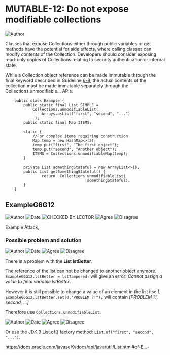 # MUTABLE-12: Do not expose modifiable collections
![Author](https://img.shields.io/badge/Author-Oracle-blue.svg)


Classes that expose Collections either through public variables or get methods have the potential for side effects, where calling classes can modify contents of the Collection. Developers should consider exposing read-only copies of Collections relating to security authentication or internal state.

While a Collection object reference can be made immutable through the final keyword described in Guideline [6-9](../g6_09), the actual contents of the collection must be made immutable separately through the Collections.unmodifiable... APIs.

        public class Example {
            public static final List SIMPLE = 
                Collections.unmodifiableList(
                    Arrays.asList("first", "second", "...")
                 );
            public static final Map ITEMS;

            static {
                //For complex items requiring construction
                Map temp = new HashMap<>(2);
                temp.put("first", "The first object");
                temp.put("second", "Another object");
                ITEMS = Collections.unmodifiableMap(temp);
            }
            
            private List somethingStateful = new ArrayList<>();
            public List getSomethingStateful() {
                    return  Collections.unmodifiableList(
                                        somethingStateful);
            }
        }

## ExampleG6G12
![Author](https://img.shields.io/badge/Author-Jürgen.Taverniers-blue.svg)
![Date](https://img.shields.io/badge/Date-20180115-lightgrey.svg)
![CHECKED BY LECTOR](https://img.shields.io/badge/CHECKED_BY_LECTOR-PENDING-orange.svg)
![Agree](https://img.shields.io/badge/AGREE-0-green.svg)
![Disagree](https://img.shields.io/badge/DISAGREE-0-red.svg)

Example Attack,

### Possible problem and solution
![Author](https://img.shields.io/badge/Author-Ben-blue.svg)
![Date](https://img.shields.io/badge/Date-20180117-lightgrey.svg)
![Agree](https://img.shields.io/badge/AGREE-1-green.svg)
![Disagree](https://img.shields.io/badge/DISAGREE-0-red.svg)

There is a problem with the **List lstBetter**. 

The reference of the list can not be changed to another object anymore. `ExampleG6G12.lstBetter = lstTampered;` will give an error: *Cannot assign a value to final variable lstBetter*.

However it is still possible to change a value of an element in the list itself. `ExampleG6G12.lstBetter.set(0,"PROBLEM ?!");` will contain *[PROBLEM ?!, second, ...]*

Therefore use `Collections.unmodifiableList`.

![Author](https://img.shields.io/badge/Author-Manu.DeWitte-blue.svg)
![Date](https://img.shields.io/badge/Date-20170124-lightgrey.svg)
![Agree](https://img.shields.io/badge/AGREE-0-green.svg)
![Disagree](https://img.shields.io/badge/DISAGREE-0-red.svg)

Or use the JDK 9 List.of() factory method: `List.of("first", "second", "...")`.

https://docs.oracle.com/javase/9/docs/api/java/util/List.html#of-E...-
 